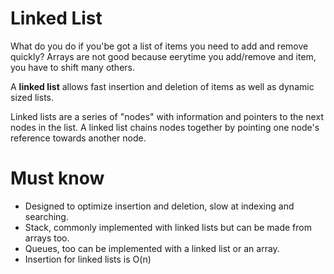 # Linked List 

What do you do if you'be got a list of items you need to add and remove quickly? Arrays are not good because eerytime you add/remove and item, you have to shift many others.

A **linked list** allows fast insertion and deletion of items as well as dynamic sized lists. 

Linked lists are a series of "nodes" with information and pointers to the next nodes in the list. A linked list chains nodes together by pointing one node's reference towards another node.

# Must know

+ Designed to optimize insertion and deletion, slow at indexing and searching.
+ Stack, commonly implemented with linked lists but can be made from arrays too.
+ Queues, too can be implemented with a linked list or an array.
+ Insertion for linked lists is O(n)
